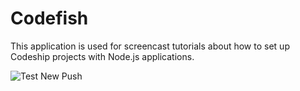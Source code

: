 Codefish
======================

This application is used for screencast tutorials about how to set up Codeship projects with Node.js applications.

![Test](https://codeship.com/projects/4b157420-91f5-0134-de9f-76f61b456e60/status?branch=master)
New Push